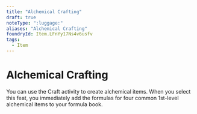 ```yaml
---
title: "Alchemical Crafting"
draft: true
noteType: ":luggage:"
aliases: "Alchemical Crafting"
foundryId: Item.LFnYy17Ns4v6usfv
tags:
  - Item
---
```


# Alchemical Crafting

You can use the Craft activity to create alchemical items. When you select this feat, you immediately add the formulas for four common 1st-level alchemical items to your formula book.
